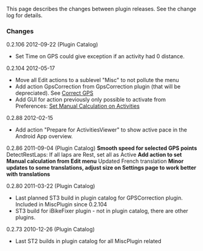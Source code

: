 This page describes the changes between plugin releases. See the change log for details.

### Changes ###

0.2.106 2012-09-22 (Plugin Catalog)
  * Set Time on GPS could give exception if an activity had 0 distance.

0.2.104 2012-05-17
  * Move all Edit actions to a sublevel "Misc" to not pollute the menu
  * Add action GpsCorrection from GpsCorrection plugin (that will be depreciated). See [Correct GPS](MiscPlugin#correct-gps)
  * Add GUI for action previously only possible to activate from Preferences: [Set Manual Calculation on Activities](MiscPlugin#set-manual-calculation-on-activities)

0.2.88 2012-02-15
  * Add action "Prepare for ActivitiesViewer" to show active pace in the Android App overview.

0.2.86 2011-09-04 (Plugin Catalog)
**Smooth speed for selected GPS points** DetectRestLaps: If all laps are Rest, set all as Active
**Add action to set Manual calculation from Edit menu** Updated French translation
**Minor updates to some translations, adjust size on Settings page to work better with translations**

0.2.80 2011-03-22 (Plugin Catalog)
  * Last planned ST3 build in plugin catalog for GPSCorrection plugin. Included in MiscPlugin since 0.2.104
  * ST3 build for iBikeFixer plugin - not in plugin catalog, there are other plugins.

0.2.73 2010-12-26 (Plugin Catalog)
  * Last ST2 builds in plugin catalog for all MiscPlugin related